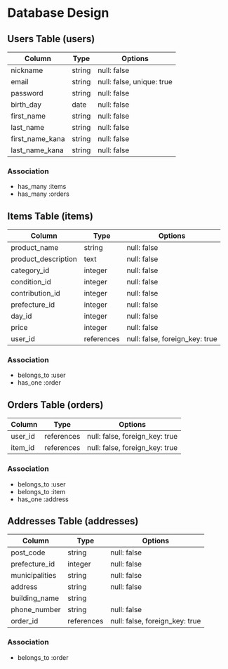 # Database Design

## Users Table (users)
| Column             | Type   | Options                  |
|--------------------|--------|--------------------------|
| nickname           | string | null: false              |
| email              | string | null: false, unique: true|
| password           | string | null: false              |
| birth_day          | date   | null: false              |
| first_name         | string | null: false              |
| last_name          | string | null: false              |
| first_name_kana    | string | null: false              |
| last_name_kana     | string | null: false              |

### Association
- has_many :items
- has_many :orders

## Items Table (items)
| Column              | Type       | Options                        |
|---------------------|------------|--------------------------------|
| product_name        | string     | null: false                    |
| product_description | text       | null: false                    |
| category_id         | integer    | null: false                    |
| condition_id        | integer    | null: false                    |
| contribution_id     | integer    | null: false                    |
| prefecture_id       | integer    | null: false                    |
| day_id              | integer    | null: false                    |
| price               | integer    | null: false                    |
| user_id             | references | null: false, foreign_key: true |

### Association
- belongs_to :user
- has_one :order

## Orders Table (orders)
| Column     | Type       | Options                        |
|------------|------------|--------------------------------|
| user_id    | references | null: false, foreign_key: true |
| item_id    | references | null: false, foreign_key: true |

### Association
- belongs_to :user
- belongs_to :item
- has_one :address

## Addresses Table (addresses)
| Column         | Type       | Options                        |
|----------------|------------|--------------------------------|
| post_code      | string     | null: false                    |
| prefecture_id  | integer    | null: false                    |
| municipalities | string     | null: false                    |
| address        | string     | null: false                    |
| building_name  | string     |                                |
| phone_number   | string     | null: false                    |
| order_id       | references | null: false, foreign_key: true |

### Association
- belongs_to :order
